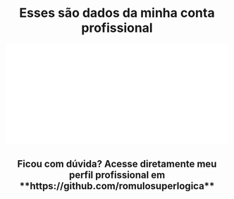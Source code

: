 <div id="perfilProfissional" align="center">
  <h1>Esses são dados da minha conta profissional</h1>
  <p>
    <a href="https://github.com/romulosuperlogica">
      <img 
        src="./github-activity-radical.svg" 
        alt="Estatísticas de Atividade Profissional" 
      />
    </a>
  </p>
  <h2>Ficou com dúvida? Acesse diretamente meu perfil profissional em **https://github.com/romulosuperlogica**</h2>
</div>
